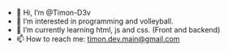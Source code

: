 - 👋 Hi, I’m @Timon-D3v
- 👀 I’m interested in programming and volleyball.
- 🌱 I’m currently learning html, js and css. (Front and backend)
- 📫 How to reach me: timon.dev.main@gmail.com

<!---
Timon-D3v/Timon-D3v is a ✨ special ✨ repository because its `README.md` (this file) appears on your GitHub profile.
You can click the Preview link to take a look at your changes.
--->
